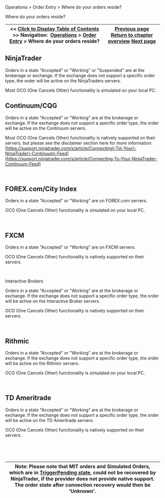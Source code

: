 ﻿


Operations \> Order Entry \> Where do your orders reside?






















Where do your orders reside?







| \<\< [Click to Display Table of Contents](where_do_your_orders_reside_.md) \>\> **Navigation:**     [Operations](operations-1.md) \> [Order Entry](order_entry-1.md) \> Where do your orders reside? | [Previous page](working_with_forex-1.md) [Return to chapter overview](order_entry-1.md) [Next page](trade_controls-1.md) |
| --- | --- |











## NinjaTrader


Orders in a state "Accepted" or "Working" or "Suspended" are at the brokerage or exchange. If the exchange does not support a specific order type, the order will be active on the NinjaTraders servers.


Most OCO (One Cancels Other) functionality is simulated on your local PC.


## 


## Continuum/CQG


Orders in a state "Accepted" or "Working" are at the brokerage or exchange. If the exchange does not support a specific order type, the order will be active on the Continuum servers.


Most OCO (One Cancels Other) functionality is natively supported on their servers, but please see the disclaimer section here for more information: [https://support.ninjatrader.com/s/article/Connecting\-To\-Your\-NinjaTrader\-Continuum\-Feed](https://support.ninjatrader.com/s/article/Connecting-To-Your-NinjaTrader-Continuum-Feed)


 


## FOREX.com/City Index


Orders in a state "Accepted" or "Working" are on FOREX.com servers.


OCO (One Cancels Other) functionality is simulated on your local PC.


 


## FXCM


Orders in a state "Accepted" or "Working" are on FXCM servers.


OCO (One Cancels Other) functionality is natively supported on their servers.


 


Interactive Brokers


Orders in a state "Accepted" or "Working" are at the brokerage or exchange. If the exchange does not support a specific order type, the order will be active on the Interactive Broker servers.


OCO (One Cancels Other) functionality is natively supported on their servers.


 


## Rithmic


Orders in a state "Accepted" or "Working" are at the brokerage or exchange. If the exchange does not support a specific order type, the order will be active on the Rithmic servers.


OCO (One Cancels Other) functionality is simulated on your local PC.


 


## TD Ameritrade


Orders in a state "Accepted" or "Working" are at the brokerage or exchange. If the exchange does not support a specific order type, the order will be active on the TD Ameritrade servers.


OCO (One Cancels Other) functionality is natively supported on their servers.


 


 




| Note: Please note that MIT orders and Simulated Orders, which are in [TriggerPending state](order_state_definitions-1.md), could not be recovered by NinjaTrader, if the provider does not provide native support. The order state after connection recovery would then be 'Unknown'. |
| --- |









